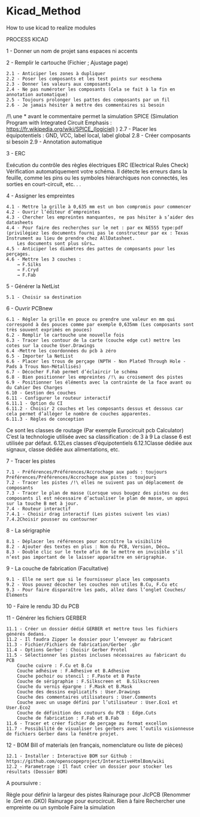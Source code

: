 # Kicad_Method
How to use kicad to realize modules

PROCESS KICAD

1 - Donner un nom de projet sans espaces ni accents

2 - Remplir le cartouche (Fichier ; Ajustage page)

	2.1 - Anticiper les zones à dupliquer
	2.2 - Poser les composants et les test points sur eeschema
	2.3 - Donner les valeurs aux composants 
	2.4 - Ne pas numéroter les composants (Cela se fait à la fin en annotation automatique)
	2.5 - Toujours prolonger les pattes des composants par un fil
	2.6 - Je jamais hésiter à mettre des commentaires si besoin
/!\ une * avant le commentaire permet la simulation SPICE (Simulation Program with Integrated Circuit Emphasis : https://fr.wikipedia.org/wiki/SPICE_(logiciel) )
	2.7 - Placer les équipotentiels : GND, VCC, label local, label global
	2.8 - Créer composants si besoin
	2.9 - Annotation automatique

3 - ERC

Exécution du contrôle des règles électriques ERC (Electrical Rules Check)
Vérification automatiquement votre schéma. Il détecte les erreurs dans la feuille, comme les pins ou les symboles hiérarchiques non connectés, les sorties en court-circuit, etc. . .

4 - Assigner les empreintes

	4.1 - Mettre la grille à 0,635 mm est un bon compromis pour commencer
	4.2 - Ouvrir l’éditeur d’empreintes 
	4.3 - Chercher les empreintes manquantes, ne pas hésiter à s’aider des datasheets
	4.4 - Pour faire des recherches sur le net : par ex NE555 type:pdf (privilégiez les documents fourni pas le constructeur par ex : Texas Instrument au lieu de prendre chez AllDatasheet. 
		Les documents sont plus sûrs…
	4.5 - Anticiper les diamètres des pattes de composants pour les perçages.
	4.6 - Mettre les 3 couches :
		→ F.Silks
		→ F.Cryd
		→ F.Fab

5 - Générer la NetList

	5.1 - Choisir sa destination

6 - Ouvrir PCBnew

	6.1 - Régler la grille en pouce ou prendre une valeur en mm qui correspond à des pouces comme par exemple 0,635mm (Les composants sont très souvent exprimés en pouces)
	6.2 - Remplir le cartouche une nouvelle fois
	6.3 - Tracer les contour de la carte (couche edge cut) mettre les cotes sur la couche User.Drawings
	6.4 -Mettre les coordonnées du pcb à zéro 
	6.5 - Importer la NetList
	6.6 - Placer les trous de perçage (NPTH - Non Plated Through Hole - Pads à Trous Non-Métallisés)
	6.7 - Décocher F.Fab permet d’éclaircir le schéma
	6.8 - Bien positionner les empreintes /!\ au croisement des pistes
	6.9 - Positionner les éléments avec la contrainte de la face avant ou du Cahier Des Charges
	6.10 - Gestion des couches
	6.11 - Configurer le routeur interactif
	6.11.1 - Option du CI
	6.11.2 - Choisir 2 couches et les composants dessus et dessous car cela permet d’alléger le nombre de couches apparentes.
	6.11.3 - Règles de conception
Ce sont les classes de routage (Par exemple Eurocircuit pcb Calculator)
C’est la technologie utilisée avec sa classification : de 3 à 9
La classe 6 est utilisée par défaut.
	6.12Les classes d’équipotentiels
	6.12.1Classe dédiée aux signaux, classe dédiée aux alimentations, etc.

7 - Tracer les pistes

	7.1 - Préférences/Préférences/Accrochage aux pads : toujours
	Préférences/Préférences/Accrochage aux pistes : toujours
	7.2 - Tracer les pistes /!\ elles ne suivent pas un déplacement de composants
	7.3 - Tracer le plan de masse (Lorsque vous bougez des pistes ou des composants il est nécessaire d’actualiser le plan de masse, un appui sur la touche B met à jour.
	7.4 - Routeur interactif
	7.4.1 - Choisir drag interactif (Les pistes suivent les vias)
	7.4.2Choisir pousser ou contourner

8 - La sérigraphie

	8.1 - Déplacer les références pour accroître la visibilité
	8.2 - Ajouter des textes en plus : Nom du PCB, Version, Déco…
	8.3 - Double clic sur le texte afin de le mettre en invisible s’il n’est pas important de le laisser apparaître en sérigraphie.

9 - La couche de fabrication (Facultative)

	9.1 - Elle ne sert que si le fournisseur place les composants
	9.2 - Vous pouvez décocher les couches non utiles B.Cu, F.Cu etc
	9.3 - Pour faire disparaître les pads, allez dans l’onglet Couches/Éléments

10 - Faire le rendu 3D du PCB

11 - Générer les fichiers GERBER

	11.1 - Créer un dossier dédié GERBER et mettre tous les fichiers générés dedans.
	11.2 - Il faudra Zipper le dossier pour l’envoyer au fabricant
	11.3 - Fichier/Fichiers de fabrication/Gerber .gbr
	11.4 - Options Gerber : Choisir Gerber Protel
	11.5 - Sélectionner les pistes incluses nécessaires au fabricant du PCB
		Couche cuivre : F.Cu et B.Cu
		Couche adhésive : F.Adhesive et B.Adhesive
		Couche pochoir ou stencil : F.Paste et B Paste
		Couche de sérigraphie : F.Silkscreen et  B.Silkscreen
		Couche du vernis épargne : F.Mask et B.Mask
		Couche des dessins explicatifs : User.Drawings
		Couche des commentaires utilisateurs : User.Comments
		Couche avec un usage défini par l’utilisateur : User.Eco1 et User.Eco2
		Couche de définition des coutours du PCB : Edge.Cuts
		Couche de fabrication : F.Fab et B.Fab
	11.6 - Tracer et créer fichier de perçage au format excellon
	11.7 - Possibilité de visualiser les gerbers avec l’outils visionneuse de fichiers Gerber dans la fenêtre projet.

12 - BOM Bill of materials (en français, nomenclature ou liste de pièces)

	12.1 - Installer : Interactive BOM sur Github : https://github.com/openscopeproject/InteractiveHtmlBom/wiki
	12.2 - Parametrage : Il faut créer un dossier pour stocker les résultats (Dossier BOM)





A poursuivre :

Règle pour définir la largeur des pistes
Rainurage pour JlcPCB (Renommer le .Gml en .GKO)
Rainurage pour eurocircuit. Rien à faire
Rechercher une empreinte ou un symbole
Faire la simulation
